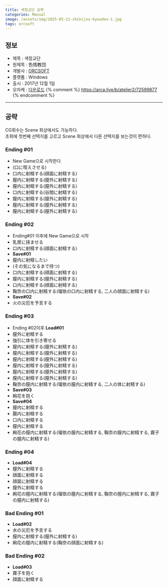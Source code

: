 ```yaml
---
title: 색정교단 공략
categories: Manual
image: /assets/img/2025-05-21-shikijou-kyoudan-1.jpg
tags: orcsoft 
---
```


## 정보

* 제목 : 색정교단
* 원제목 : 色情教団
* 개발사 : [ORCSOFT](/tags/orcsoft)
* 플랫폼 : Windows
* 출시 : 2017년 12월 1일
* 오마케 : [다운로드](/assets/omake/shikijou-kyoudan.zip)
{% comment %}
https://arca.live/b/atelier2/72599877
{% endcomment %}

---

## 공략

CG회수는 Scene 회상에서도 가능하다.  
초회에 첫번째 선택지를 고르고 Scene 회상에서 다른 선택지를 보는것이 편하다.  

### Ending #01

* New Game으로 시작한다
* (口に咥えさせる)
* 口内に射精する(顔面に射精する)
* 膣内に射精する(膣外に射精する)
* 膣内に射精する(膣外に射精する)
* 口内に射精する(谷間に射精する)
* 膣内に射精する(膣外に射精する)
* 膣内に射精する(膣外に射精する)
* 膣内に射精する(膣外に射精する)

### Ending #02


* Ending#01 이후에 New Game으로 시작 
* 乳房に挟ませる
* 口内に射精する(顔面に射精する)
* **Save#01**
* 膣内に射精したい
* (その気になるまで待つ)
* 口内に射精する(顔面に射精する)
* 膣内に射精する(膣外に射精する)
* 口内に射精する(顔面に射精する)
* 鞠奈の口内に射精する(瑠依の口内に射精する, 二人の顔面に射精する)
* **Save#02**
* 火の災厄を予言する

### Ending #03

* Ending #02이후 **Load#01**
* 膣外に射精する
* 強引に体を引き寄せる
* 膣内に射精する(膣外に射精する)
* 膣内に射精する(膣外に射精する)
* 膣内に射精する(膣外に射精する)
* 膣内に射精する(膣外に射精する)
* 膣内に射精する(膣外に射精する)
* 膣内に射精する(膣外に射精する)
* 鞠奈の膣内に射精する(瑠依の膣内に射精する, 二人の体に射精する)
* **Save#03**
* 絢花を抱く
* **Save#04**
* 膣内に射精する
* 腸内に射精する
* 口内に射精する
* 膣内に射精する
* 絢花の膣内に射精する(瑠依の膣内に射精する, 鞠奈の膣内に射精する, 霧子の膣内に射精する)

### Ending #04

* **Load#04**
* 膣外に射精する
* 顔面に射精する
* 顔面に射精する
* 膣外に射精する
* 絢花の膣内に射精する(瑠依の膣内に射精する, 鞠奈の膣内に射精する, 霧子の膣内に射精する)

### Bad Ending #01

* **Load#02**
* 水の災厄を予言する
* 膣内に射精する(膣外に射精する)
* 絢花の膣内に射精する(鞠奈の顔面に射精する)

### Bad Ending #02

* **Load#03**
* 霧子を抱く
* 顔面に射精する

